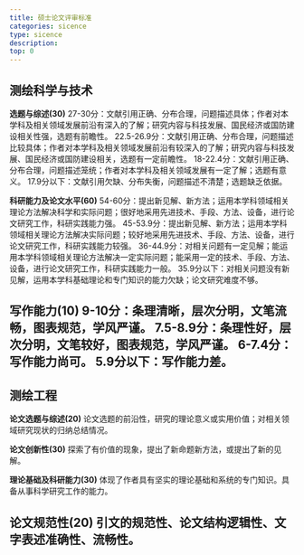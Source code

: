 ```yaml
---
title: 硕士论文评审标准
categories: sicence
type: sicence
description: 
top: 0
---
```


**测绘科学与技术**
---
**选题与综述(30)**
27-30分：文献引用正确、分布合理，问题描述具体；作者对本学科及相关领域发展前沿有深入的了解；研究内容与科技发展、国民经济或国防建设相关性强，选题有前瞻性。
22.5-26.9分：文献引用正确、分布合理，问题描述比较具体；作者对本学科及相关领域发展前沿有较深入的了解；研究内容与科技发展、国民经济或国防建设相关，选题有一定前瞻性。
18-22.4分：文献引用正确、分布合理，问题描述笼统；作者对本学科及相关领域发展有一定了解；选题有意义。
17.9分以下：文献引用欠缺、分布失衡，问题描述不清楚；选题缺乏依据。

**科研能力及论文水平(60)**
 54-60分：提出新见解、新方法；运用本学科领域相关理论方法解决科学和实际问题；很好地采用先进技术、手段、方法、设备，进行论文研究工作，科研实践能力强。
45-53.9分：提出新见解、新方法；运用本学科领域相关理论方法解决实际问题；较好地采用先进技术、手段、方法、设备，进行论文研究工作，科研实践能力较强。
36-44.9分：对相关问题有一定见解；能运用本学科领域相关理论方法解决一定实际问题；能采用一定的技术、手段、方法、设备，进行论文研究工作，科研实践能力一般。
35.9分以下：对相关问题没有新见解，运用本学科基础理论和专门知识的能力欠缺；论文研究难度不够。

**写作能力(10)**
9-10分：条理清晰，层次分明，文笔流畅，图表规范，学风严谨。
7.5-8.9分：条理性好，层次分明，文笔较好，图表规范，学风严谨。
6-7.4分：写作能力尚可。
5.9分以下：写作能力差。
---

**测绘工程**
---
**论文选题与综述(20)**
论文选题的前沿性，研究的理论意义或实用价值；对相关领域研究现状的归纳总结情况。

**论文创新性(30)**
探索了有价值的现象，提出了新命题新方法，或提出了新的见解。

**理论基础及科研能力(30)**
体现了作者具有坚实的理论基础和系统的专门知识。具备从事科学研究工作的能力。

**论文规范性(20)**
引文的规范性、论文结构逻辑性、文字表述准确性、流畅性。
---